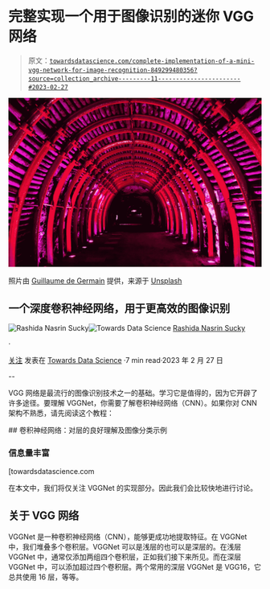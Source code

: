 # 完整实现一个用于图像识别的迷你 VGG 网络

> 原文：[`towardsdatascience.com/complete-implementation-of-a-mini-vgg-network-for-image-recognition-849299480356?source=collection_archive---------11-----------------------#2023-02-27`](https://towardsdatascience.com/complete-implementation-of-a-mini-vgg-network-for-image-recognition-849299480356?source=collection_archive---------11-----------------------#2023-02-27)

![](img/4e4dcec20a06722d2ced502b9d033988.png)

照片由 [Guillaume de Germain](https://unsplash.com/@guillaumedegermain?utm_source=medium&utm_medium=referral) 提供，来源于 [Unsplash](https://unsplash.com/?utm_source=medium&utm_medium=referral)

## 一个深度卷积神经网络，用于更高效的图像识别

[](https://rashida00.medium.com/?source=post_page-----849299480356--------------------------------)![Rashida Nasrin Sucky](https://rashida00.medium.com/?source=post_page-----849299480356--------------------------------)[](https://towardsdatascience.com/?source=post_page-----849299480356--------------------------------)![Towards Data Science](https://towardsdatascience.com/?source=post_page-----849299480356--------------------------------) [Rashida Nasrin Sucky](https://rashida00.medium.com/?source=post_page-----849299480356--------------------------------)

·

[关注](https://medium.com/m/signin?actionUrl=https%3A%2F%2Fmedium.com%2F_%2Fsubscribe%2Fuser%2F8a36b941a136&operation=register&redirect=https%3A%2F%2Ftowardsdatascience.com%2Fcomplete-implementation-of-a-mini-vgg-network-for-image-recognition-849299480356&user=Rashida+Nasrin+Sucky&userId=8a36b941a136&source=post_page-8a36b941a136----849299480356---------------------post_header-----------) 发表在 [Towards Data Science](https://towardsdatascience.com/?source=post_page-----849299480356--------------------------------) ·7 min read·2023 年 2 月 27 日[](https://medium.com/m/signin?actionUrl=https%3A%2F%2Fmedium.com%2F_%2Fvote%2Ftowards-data-science%2F849299480356&operation=register&redirect=https%3A%2F%2Ftowardsdatascience.com%2Fcomplete-implementation-of-a-mini-vgg-network-for-image-recognition-849299480356&user=Rashida+Nasrin+Sucky&userId=8a36b941a136&source=-----849299480356---------------------clap_footer-----------)

--

[](https://medium.com/m/signin?actionUrl=https%3A%2F%2Fmedium.com%2F_%2Fbookmark%2Fp%2F849299480356&operation=register&redirect=https%3A%2F%2Ftowardsdatascience.com%2Fcomplete-implementation-of-a-mini-vgg-network-for-image-recognition-849299480356&source=-----849299480356---------------------bookmark_footer-----------)

VGG 网络是最流行的图像识别技术之一的基础。学习它是值得的，因为它开辟了许多途径。要理解 VGGNet，你需要了解卷积神经网络（CNN）。如果你对 CNN 架构不熟悉，请先阅读这个教程：

[](/convolutional-neural-network-good-understanding-of-the-layers-and-an-image-classification-example-a280bc02c13e?source=post_page-----849299480356--------------------------------) ## 卷积神经网络：对层的良好理解及图像分类示例

### 信息量丰富

[towardsdatascience.com

在本文中，我们将仅关注 VGGNet 的实现部分。因此我们会比较快地进行讨论。

## 关于 VGG 网络

VGGNet 是一种卷积神经网络（CNN），能够更成功地提取特征。在 VGGNet 中，我们堆叠多个卷积层。VGGNet 可以是浅层的也可以是深层的。在浅层 VGGNet 中，通常仅添加两组四个卷积层，正如我们接下来所见。而在深层 VGGNet 中，可以添加超过四个卷积层。两个常用的深层 VGGNet 是 VGG16，它总共使用 16 层，等等。
